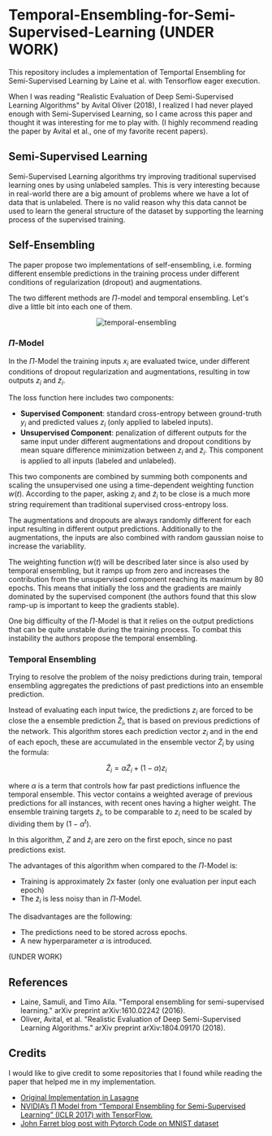 # Temporal-Ensembling-for-Semi-Supervised-Learning (UNDER WORK)

This repository includes a implementation of Temportal Ensembling for Semi-Supervised Learning by Laine et al. with Tensorflow eager execution.

When I was reading "Realistic Evaluation of Deep Semi-Supervised Learning Algorithms" by Avital Oliver (2018), I realized I had never played enough with Semi-Supervised Learning, so I came across this paper and thought it was interesting for me to play with. (I highly recommend reading the paper by Avital et al., one of my favorite recent papers).

## Semi-Supervised Learning

Semi-Supervised Learning algorithms try improving traditional supervised learning ones by using unlabeled samples. This is very interesting because in real-world there are a big amount of problems where we have a lot of data that is unlabeled. There is no valid reason why this data cannot be used to learn the general structure of the dataset by supporting the learning process of the supervised training. 

## Self-Ensembling

The paper propose two implementations of self-ensembling, i.e. forming different ensemble predictions in the training process under different conditions of regularization (dropout) and augmentations.

The two different methods are $\Pi$-model and temporal ensembling. Let's dive a little bit into each one of them. 

<p align="center">
  <img src="https://user-images.githubusercontent.com/10371630/41501166-caf8a93c-7196-11e8-9072-19dd6968c8e6.png" alt="temporal-ensembling"/>
</p>

### $\Pi$-Model

In the $\Pi$-Model the training inputs $x_i$ are evaluated twice, under different conditions of dropout regularization and augmentations, resulting in tow outputs $z_i$ and $\tilde{z}_i$. 

The loss function here includes two components:
- **Supervised Component**: standard cross-entropy between ground-truth $y_i$ and predicted values $z_i$ (only applied to labeled inputs).
- **Unsupervised Component**: penalization of different outputs for the same input under different augmentations and dropout conditions by mean square difference minimization between $z_i$ and $\tilde{z}_i$. This component is applied to all inputs (labeled and unlabeled).

This two components are combined by summing both components and scaling the unsupervised one using a time-dependent weighting function $w(t)$. According to the paper, asking $z_i$ and $\tilde{z}_i$ to be close is a much more string requirement than traditional supervised cross-entropy loss. 

The augmentations and dropouts are always randomly different for each input resulting in different output predictions. Additionally to the augmentations, the inputs are also combined with random gaussian noise to increase the variability. 

The weighting function $w(t)$ will be described later since is also used by temporal ensembling, but it ramps up from zero and increases the contribution from the unsupervised component reaching its maximum by 80 epochs. This means that initially the loss and the gradients are mainly dominated by the supervised component (the authors found that this slow ramp-up is important to keep the gradients stable). 

One big difficulty of the $\Pi$-Model is that it relies on the output predictions that can be quite unstable during the training process. To combat this instability the authors propose the temporal ensembling.

### Temporal Ensembling

Trying to resolve the problem of the noisy predictions during train, temporal ensembling aggregates the predictions of past predictions into an ensemble prediction. 

Instead of evaluating each input twice, the predictions ${z}_i$ are forced to be close the a ensemble prediction $\tilde{Z}_i$, that is based on previous predictions of the network. This algorithm stores each prediction vector ${z}_i$ and in the end of each epoch, these are accumulated in the ensemble vector $\tilde{Z}_i$ by using the formula:

$$\tilde{Z}_i= \alpha \tilde{Z}_i +(1-\alpha)z_i$$

where $\alpha$ is a term that controls how far past predictions influence the temporal ensemble. This vector contains a weighted average of previous predictions for all instances, with recent ones having a higher weight. The ensemble training targets $\tilde{z}_i$, to be comparable to $z_i$ need to be scaled by dividing them by $(1-\alpha^{t})$.

In this algorithm, $Z$ and $\tilde{z}_i$ are zero on the first epoch, since no past predictions exist. 

The advantages of this algorithm when compared to the $\Pi$-Model is:
- Training is approximately 2x faster (only one evaluation per input each epoch)
- The $\tilde{z}_i$ is less noisy than in $\Pi$-Model.

The disadvantages are the following:
- The predictions need to be stored across epochs.
- A new hyperparameter $\alpha$ is introduced.

(UNDER WORK)

## References
- Laine, Samuli, and Timo Aila. "Temporal ensembling for semi-supervised learning." arXiv preprint arXiv:1610.02242 (2016).
- Oliver, Avital, et al. "Realistic Evaluation of Deep Semi-Supervised Learning Algorithms." arXiv preprint arXiv:1804.09170 (2018).

## Credits

I would like to give credit to some repositories that I found while reading the paper that helped me in my implementation.

- [Original Implementation in Lasagne](https://github.com/smlaine2/tempens)
- [NVIDIA’s Π Model from “Temporal Ensembling for Semi-Supervised Learning” (ICLR 2017) with TensorFlow.](https://github.com/geosada/PI)
- [John Farret blog post with Pytorch Code on MNIST dataset](https://ferretj.github.io/ml/2018/01/22/temporal-ensembling.html)
